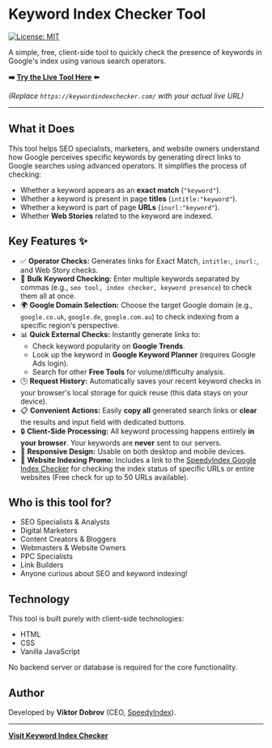 # Keyword Index Checker Tool

[![License: MIT](https://img.shields.io/badge/License-MIT-yellow.svg)](https://opensource.org/licenses/MIT) <!-- Optional: Add a license badge if you have one -->

A simple, free, client-side tool to quickly check the presence of keywords in Google's index using various search operators.

**➡️ [Try the Live Tool Here](https://keywordindexchecker.com/) ⬅️**

*(Replace `https://keywordindexchecker.com/` with your actual live URL)*

---

<!-- Optional: Add a screenshot here -->
<!-- ![Screenshot of Keyword Index Checker](link/to/your/screenshot.png) -->

## What it Does

This tool helps SEO specialists, marketers, and website owners understand how Google perceives specific keywords by generating direct links to Google searches using advanced operators. It simplifies the process of checking:

*   Whether a keyword appears as an **exact match** (`"keyword"`).
*   Whether a keyword is present in page **titles** (`intitle:"keyword"`).
*   Whether a keyword is part of page **URLs** (`inurl:"keyword"`).
*   Whether **Web Stories** related to the keyword are indexed.

## Key Features ✨

*   ✅ **Operator Checks:** Generates links for Exact Match, `intitle:`, `inurl:`, and Web Story checks.
*   🔢 **Bulk Keyword Checking:** Enter multiple keywords separated by commas (e.g., `seo tool, index checker, keyword presence`) to check them all at once.
*   🌍 **Google Domain Selection:** Choose the target Google domain (e.g., `google.co.uk`, `google.de`, `google.com.au`) to check indexing from a specific region's perspective.
*   📊 **Quick External Checks:** Instantly generate links to:
    *   Check keyword popularity on **Google Trends**.
    *   Look up the keyword in **Google Keyword Planner** (requires Google Ads login).
    *   Search for other **Free Tools** for volume/difficulty analysis.
*   🕒 **Request History:** Automatically saves your recent keyword checks in your browser's local storage for quick reuse (this data stays on your device).
*   📋 **Convenient Actions:** Easily **copy all** generated search links or **clear** the results and input field with dedicated buttons.
*   🔒 **Client-Side Processing:** All keyword processing happens entirely **in your browser**. Your keywords are **never** sent to our servers.
*   📱 **Responsive Design:** Usable on both desktop and mobile devices.
*   🚀 **Website Indexing Promo:** Includes a link to the [SpeedyIndex Google Index Checker](https://en.speedyindex.com/google-index-checker/) for checking the index status of specific URLs or entire websites (Free check for up to 50 URLs available).

## Who is this tool for?

*   SEO Specialists & Analysts
*   Digital Marketers
*   Content Creators & Bloggers
*   Webmasters & Website Owners
*   PPC Specialists
*   Link Builders
*   Anyone curious about SEO and keyword indexing!

## Technology

This tool is built purely with client-side technologies:
*   HTML
*   CSS
*   Vanilla JavaScript

No backend server or database is required for the core functionality.

## Author

Developed by **Viktor Dobrov** (CEO, [SpeedyIndex](https://speedyindex.com/)).

---

**[Visit Keyword Index Checker](https://keywordindexchecker.com/)**
